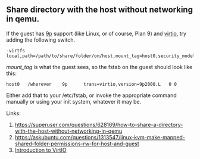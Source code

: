 ## Share directory with the host without networking in qemu.

If the guest has [9p](https://zh.wikipedia.org/wiki/9P) support (like Linux, or of course, Plan 9) and [virtio](https://docs.oasis-open.org/virtio/virtio/v1.2/virtio-v1.2.html), try adding the following switch.

```shell
-virtfs local,path=/path/to/share/folder/on/host,mount_tag=host0,security_model=mapped,fmode='0755',id=host0
```

_mount_tag_ is what the guest sees, so the fstab on the guest should look like this:

```shell
host0   /wherever    9p      trans=virtio,version=9p2000.L   0 0
```

Either add that to your /etc/fstab, or invoke the appropriate command manually or using your init system, whatever it may be.

Links:
1. https://superuser.com/questions/628169/how-to-share-a-directory-with-the-host-without-networking-in-qemu
2. https://askubuntu.com/questions/1313547/linux-kvm-make-mapped-shared-folder-permissions-rw-for-host-and-guest
3. [Introduction to VirtIO](https://blogs.oracle.com/linux/post/introduction-to-virtio#:~:text=Formally%2C%20VirtIO%2C%20or%20virtual%20input,host%27s%20devices%20for%20virtual%20machines.)